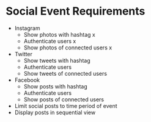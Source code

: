 # Social Event Requirements
- Instagram
  - Show photos with hashtag x
  - Authenticate users x
  - Show photos of connected users x
- Twitter
  - Show tweets with hashtag
  - Authenticate users
  - Show tweets of connected users
- Facebook
  - Show posts with hashtag
  - Authenticate users
  - Show posts of connected users
- Limit social posts to time period of event
- Display posts in sequential view
